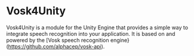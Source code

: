 # Vosk4Unity
Vosk4Unity is a module for the Unity Engine that provides a simple way to integrate speech recognition into your application. 
It is based on and powered by the [Vosk speech recognition engine}(https://github.com/alphacep/vosk-api).
